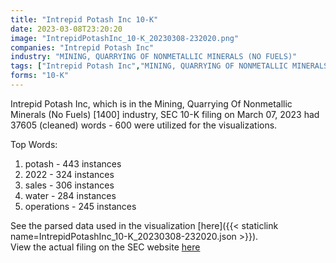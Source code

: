 ```yaml
---
title: "Intrepid Potash Inc 10-K"
date: 2023-03-08T23:20:20
image: "IntrepidPotashInc_10-K_20230308-232020.png"
companies: "Intrepid Potash Inc"
industry: "MINING, QUARRYING OF NONMETALLIC MINERALS (NO FUELS)"
tags: ["Intrepid Potash Inc","MINING, QUARRYING OF NONMETALLIC MINERALS (NO FUELS)","03-07-2023","10-K"]
forms: "10-K"
---
```

Intrepid Potash Inc, which is in the Mining, Quarrying Of Nonmetallic Minerals (No Fuels) [1400] industry, SEC 10-K filing on March 07, 2023 had 37605 (cleaned) words - 600 were utilized for the visualizations.

Top Words:
1. potash - 443 instances
2. 2022 - 324 instances
3. sales - 306 instances
4. water - 284 instances
5. operations - 245 instances


See the parsed data used in the visualization [here]({{< staticlink name=IntrepidPotashInc_10-K_20230308-232020.json >}}).  
View the actual filing on the SEC website [here](https://www.sec.gov/Archives/edgar/data/1421461/0001421461-23-000010.txt)